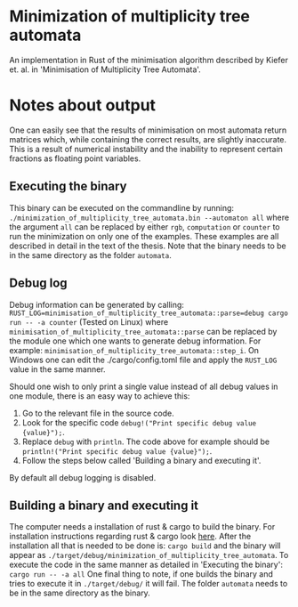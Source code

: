 # Minimization of multiplicity tree automata
An implementation in Rust of the minimisation algorithm described by Kiefer et. al. in 'Minimisation of Multiplicity Tree Automata'.

# Notes about output
One can easily see that the results of minimisation on most automata return matrices which, while containing the correct results, are 
slightly inaccurate. This is a result of numerical instability and the inability to represent certain fractions as floating point
variables. 

## Executing the binary
This binary can be executed on the commandline by running:
`./minimization_of_multiplicity_tree_automata.bin --automaton all`
where the argument `all` can be replaced by either `rgb`, `computation` or `counter` to run the minimization on only one of the examples.
These examples are all described in detail in the text of the thesis.
Note that the binary needs to be in the same directory as the folder `automata`. 

## Debug log

Debug information can be generated by calling:
`RUST_LOG=minimisation_of_multiplicity_tree_automata::parse=debug cargo run -- -a counter` (Tested on Linux)
where `minimisation_of_multiplicity_tree_automata::parse` can be replaced by the module one which one wants to generate debug information. For example: `minimisation_of_multiplicity_tree_automata::step_i`.
On Windows one can edit the ./cargo/config.toml file and apply the `RUST_LOG` value in the same manner.

Should one wish to only print a single value instead of all debug values in one module, there is an easy way to achieve this:
1. Go to the relevant file in the source code.
2. Look for the specific code `debug!("Print specific debug value {value}");`.
3. Replace `debug` with `println`. The code above for example should be `println!("Print specific debug value {value}");`.
4. Follow the steps below called 'Building a binary and executing it'.

By default all debug logging is disabled.

## Building a binary and executing it
The computer needs a installation of rust & cargo to build the binary. For installation instructions regarding rust & cargo look [here](https://www.rust-lang.org/tools/install).
After the installation all that is needed to be done is:
`cargo build`
and the binary will appear as `./target/debug/minimization_of_multiplicity_tree_automata`.
To execute the code in the same manner as detailed in 'Executing the binary':
`cargo run -- -a all`
One final thing to note, if one builds the binary and tries to execute it in `./target/debug/` it will fail. The folder `automata` needs to be in the same directory as the binary.
